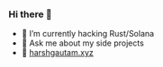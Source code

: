 ### Hi there 👋

- 🌱 I’m currently hacking Rust/Solana
- 💬 Ask me about my side projects
- 🔗 [harshgautam.xyz](https://harshgautam.xyz)

<!--
**exogenesys/exogenesys** is a ✨ _special_ ✨ repository because its `README.md` (this file) appears on your GitHub profile.

Here are some ideas to get you started:

- 🔭 I’m currently working on ...
- 🌱 I’m currently learning ...
- 👯 I’m looking to collaborate on ...
- 🤔 I’m looking for help with ...
- 💬 Ask me about ...
- 📫 How to reach me: ...
- 😄 Pronouns: ...
- ⚡ Fun fact: ...
-->
